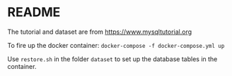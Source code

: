 # README

The tutorial and dataset are from https://www.mysqltutorial.org

To fire up the docker container: `docker-compose -f docker-compose.yml up`

Use `restore.sh` in the folder `dataset` to set up the database tables in the container.
